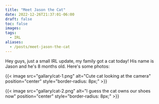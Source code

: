 ```yaml
---
title: "Meet Jason the Cat"
date: 2022-12-26T21:37:01-06:00
draft: false
toc: false
images:
tags:
  - IRL 
aliases:
  - /posts/meet-jason-the-cat
---
```


Hey guys, just a small IRL update, my family got a cat today! His name is Jason and he's 8 months old. Here's some photos:

{{< image src="gallary/cat-1.png" alt="Cute cat looking at the camera" position="center" style="border-radius: 8px;" >}}

{{< image src="gallary/cat-2.png" alt="I guess the cat owns our shoes now" position="center" style="border-radius: 8px;" >}}
